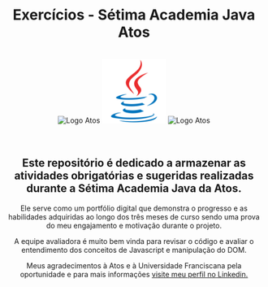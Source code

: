 <p align="center">

<h1 align="center"> Exercícios - Sétima Academia Java Atos </h1><br>

<div align="center">
    <img alt="Logo Atos" width="25%" src="https://atos.net/content/assets/global-images/atos-logo-blue-2023.svg">
    <img alt="Java" width="25%" src="https://raw.githubusercontent.com/devicons/devicon/master/icons/java/java-original.svg">
    <img alt="Logo Atos" width="25%" src="https://site.ufn.edu.br/img/marcaUFN.6b48e203.png">
<div><br><br>

<h2>Este repositório é dedicado a armazenar as atividades obrigatórias e sugeridas realizadas durante a Sétima Academia
Java da Atos.</h2>

<p>
Ele serve como um portfólio digital que demonstra o progresso e as habilidades adquiridas ao longo dos três meses de curso sendo uma prova do meu engajamento e motivação durante o projeto.

A equipe avaliadora é muito bem vinda para revisar o código e avaliar o entendimento dos conceitos de Javascript e manipulação do DOM.
</p>

<p>
Meus agradecimentos à Atos e à Universidade Franciscana pela oportunidade e para mais informações <a href="https://www.linkedin.com/in/gabriel-setznagl/">visite meu perfil no Linkedin.</a>
</p>

</div>
</div>
